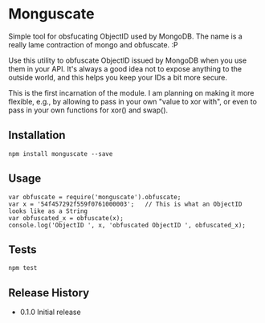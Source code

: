 Monguscate
==========

Simple tool for obsfucating ObjectID used by MongoDB. The name is a really lame contraction of mongo and obfuscate. :P

Use this utility to obfuscate ObjectID issued by MongoDB when you use them in your API. It's always a good idea not to
expose anything to the outside world, and this helps you keep your IDs a bit more secure.

This is the first incarnation of the module. I am planning on making it more flexible, e.g., by allowing to pass in
your own "value to xor with", or even to pass in your own functions for xor() and swap().

## Installation

  ```npm install monguscate --save```

## Usage

  ```
  var obfuscate = require('monguscate').obfuscate;
  var x = '54f457292f559f0761000003';   // This is what an ObjectID looks like as a String
  var obfuscated_x = obfuscate(x);
  console.log('ObjectID ', x, 'obfuscated ObjectID ', obfuscated_x);
  ```

## Tests

  ```npm test```

## Release History

* 0.1.0 Initial release

